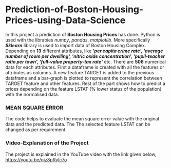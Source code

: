 # Prediction-of-Boston-Housing-Prices-using-Data-Science
In this project a prediction of **Boston Housing Prices** has done.
Python is used with the librabies *numpy*, *pandas*, *matplotlib*.
More specifically ***Sklearn*** library is used to import data of Boston Housing Complex.
Depending on **13** different attributes, like ***'per capita crime rate', 'average number of room per dwelling', 'nitric oxide concentration', 'pupil-teacher ratio per town', 'full-value property-tax rate'*** etc. There are **506** numerical data for each attributes. First a dataframe is created with all the features or attributes as columns. A new feature TARGET is added to the previous dataframe and a bar-graph is plotted to represent the correlation between TARGET feature and other features.
Rest of the part shows how to predict a prices depending on the feature LSTAT (% lower status of the population) with the normalised data.
### MEAN SQUARE ERROR
The code helps to evaluate the mean square error value with the original data and the predicted data. The 
The selected feature LSTAT can be changed as per requirement.
### Video-Explanation of the Project
The project is explained in the YouTube video with the link given below,
https://youtu.be/qiz8pRyIc7o
